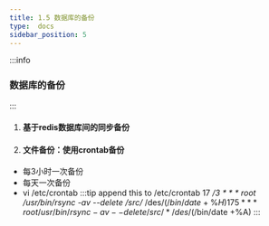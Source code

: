 ```yaml
---
title: 1.5 数据库的备份
type:  docs
sidebar_position: 5
---
```



:::info
### 数据库的备份
:::
1. #### 基于redis数据库间的同步备份

2. #### 文件备份：使用crontab备份
- 每3小时一次备份
- 每天一次备份
- vi  /etc/crontab
:::tip append this to /etc/crontab
17 */3 * * * root /usr/bin/rsync -av --delete /src/* /des/$(/bin/date +\%H)  
17 5 * * * root /usr/bin/rsync -av --delete /src/* /des/$(/bin/date +\%A)
:::
